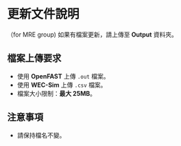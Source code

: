 # 更新文件說明
（for MRE group) 如果有檔案更新，請上傳至 **Output** 資料夾。

## 檔案上傳要求

- 使用 **OpenFAST** 上傳 `.out` 檔案。
- 使用 **WEC-Sim** 上傳 `.csv` 檔案。
- 檔案大小限制：**最大 25MB**。

## 注意事項

- 請保持檔名不變。
